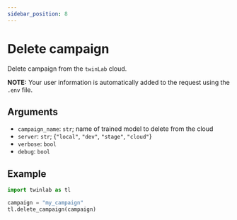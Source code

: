 ```yaml
---
sidebar_position: 8
---
```


# Delete campaign

Delete campaign from the `twinLab` cloud.

**NOTE:** Your user information is automatically added to the request using the `.env` file.

## Arguments
- `campaign_name`: `str`; name of trained model to delete from the cloud
- `server`: `str`; {`"local"`, `"dev"`, `"stage"`, `"cloud"`}
- `verbose`: `bool`
- `debug`: `bool`

## Example

```python
import twinlab as tl

campaign = "my_campaign"
tl.delete_campaign(campaign)
```
